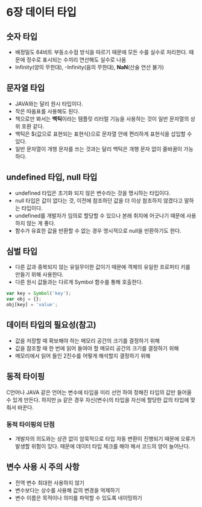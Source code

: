 6장 데이터 타입
==============

## 숫자 타입
- 배정밀도 64비트 부동소수점 방식을 따르기 때문에 모든 수를 실수로 처리한다. 때문에 정수로 표시되는 수끼리 연산해도 실수로 나옴
- Infinity(양의 무한대), -Infinity(음의 무한대), **NaN**(산술 연산 불가)

## 문자열 타입
- JAVA와는 달리 원시 타입이다.
- 작은 따옴표를 사용해도 된다.
- 책으로만 봐서는 **백틱**이라는 템플릿 리터럴 기능을 사용하는 것이 일반 문자열의 상위 호환 같다.
- 백틱은 ${값으로 표현되는 표현식}으로 문자열 안에 편리하게 표현식을 삽입할 수 있다.
- 일반 문자열이 개행 문자를 쓰는 것과는 달리 백틱은 개행 문자 없이 줄바꿈이 가능하다.

## undefined 타입, null 타입
- undefined 타입은 초기화 되지 않은 변수라는 것을 명시하는 타입이다.
- null 타입은 값이 없다는 것, 이전에 참조하던 값을 더 이상 참조하지 않겠다고 말하는 타입이다.
- undefined를 개발자가 임의로 할당할 수 있으나 본래 취지에 어긋나기 때문에 사용하지 않는 게 좋다.
- 함수가 유효한 값을 반환할 수 없는 경우 명시적으로 null을 반환하기도 한다.

## 심벌 타입
- 다른 값과 중복되지 않는 유일무이한 값이기 때문에 객체의 유일한 프로퍼티 키를 만들기 위해 사용한다.
- 다른 원시 값들과는 다르게 Symbol 함수를 통해 호출한다.
```javascript
var key = Symbol('key');
var obj = {};
obj[key] = 'value';
```

## 데이터 타입의 필요성(참고)
- 값을 저장할 때 확보해야 하는 메모리 공간의 크기를 결정하기 위해
- 값을 참조할 때 한 번에 읽어 들여야 할 메모리 공간의 크기를 결정하기 위해
- 메모리에서 읽어 들인 2진수를 어떻게 해석할지 결정하기 위해

## 동적 타이핑
C언어나 JAVA 같은 언어는 변수에 타입을 미리 선언 하여 정해진 타입의 값만 들어올 수 있게 만든다. 하지만 js 같은 경우 자신(변수)의 타입을 자신에 할당한 값의 타입에 맞춰서 바꾼다. 

### 동적 타이핑의 단점
- 개발자의 의도와는 상관 없이 암묵적으로 타입 자동 변환이 진행되기 때문에 오류가 발생할 위험이 있다. 때문에 데이터 타입 체크를 해야 해서 코드의 양이 늘어난다.

## 변수 사용 시 주의 사항
- 전역 변수 최대한 사용하지 않기
- 변수보다는 상수를 사용해 값의 변경을 억제하기
- 변수 이름은 목적이나 의미를 파악할 수 있도록 네이밍하기